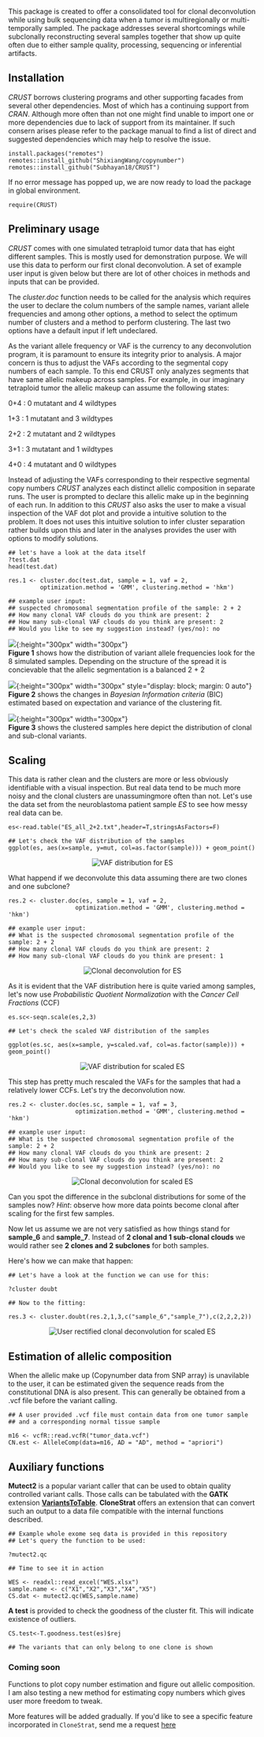 This package is created to offer a consolidated tool for clonal deconvolution while using bulk sequencing data when a tumor is multiregionally or 
multi-temporally sampled. The package addresses several shortcomings while subclonally reconstructing several samples together that show up quite often 
due to either sample quality, processing, sequencing or inferential artifacts.

## Installation
*CRUST* borrows clustering programs and other supporting facades from several other dependencies. Most of which has a continuing support from *CRAN*. Although more often than not one might find unable to import one or more dependencies due to lack of support from its maintainer. If such consern arises please refer to the package manual to 
find a list of direct and suggested dependencies which may help to resolve the issue.

```{r}
install.packages("remotes")
remotes::install_github("ShixiangWang/copynumber")
remotes::install_github("Subhayan18/CRUST")
```

If no error message has popped up, we are now ready to load the package in global environment.

```{r}
require(CRUST)
```

## Preliminary usage

*CRUST* comes with one simulated tetraploid tumor data that has eight different samples. This is mostly used for demonstration purpose. 
We will use this data to perform our first clonal deconvolution. A set of example user input is given below but there are lot of other choices 
in methods and inputs that can be provided.

The *cluster.doc* function needs to be called for the analysis which requires the user to declare the colum numbers of the sample names, variant allele frequencies 
and among other options, a method to select the optimum number of clusters and a method to perform clustering. The last two options have a default input if left 
undeclared.

As the variant allele frequency or VAF is the currency to any deconvolution program, it is paramount to ensure its integrity prior to analysis. A major concern 
is thus to adjust the VAFs according to the segmental copy numbers of each sample. To this end CRUST only analyzes segments that have same allelic makeup across 
samples. For example, in our imaginary tetraploid tumor the allelic makeup can assume the following states:

0+4 : 0 mutatant and 4 wildtypes

1+3 : 1 mutatant and 3 wildtypes

2+2 : 2 mutatant and 2 wildtypes

3+1 : 3 mutatant and 1 wildtypes

4+0 : 4 mutatant and 0 wildtypes

Instead of adjusting the VAFs corresponding to their respective segmental copy numbers *CRUST* analyzes each distinct allelic composition in separate runs. The user is prompted to declare this allelic make up in the beginning of each run. In addition to this *CRUST* also asks the user to make a visual inspection of the VAF dot plot and provide 
a intuitive solution to the problem. It does not uses this intuitive solution to infer cluster separation rather builds upon this and later in the analyses provides the user 
with options to modify solutions.

```{r}
## let's have a look at the data itself
?test.dat
head(test.dat)

res.1 <- cluster.doc(test.dat, sample = 1, vaf = 2, 
         optimization.method = 'GMM', clustering.method = 'hkm')

## example user input:
## suspected chromosomal segmentation profile of the sample: 2 + 2
## How many clonal VAF clouds do you think are present: 2
## How many sub-clonal VAF clouds do you think are present: 2
## Would you like to see my suggestion instead? (yes/no): no
```

![](/source/test.dat.1.png){:height="300px" width="300px"}  
**Figure 1** shows how the distribution of variant allele frequencies look for the 8 simulated samples. Depending on the structure of the spread it is concievable that the allelic segmentation is a balanced 2 + 2

![](/source/test.dat.2.png){:height="300px" width="300px" style="display: block; margin: 0 auto"}  
**Figure 2** shows the changes in *Bayesian Information criteria* (BIC) estimated based on expectation and variance of the clustering fit.


![](/source/test.dat.3.png){:height="300px" width="300px"}  
**Figure 3** shows the clustered samples here depict the distribution of clonal and sub-clonal variants.


## Scaling

This data is rather clean and the clusters are more or less obviously identifiable with a visual inspection. But real data tend to be much more noisy and the clonal clusters  are unassumingmore often than not. Let's use the data set from the neuroblastoma patient sample *ES* to see how messy real data can be.

```{r, eval=FALSE, echo=TRUE}
es<-read.table("ES_all_2+2.txt",header=T,stringsAsFactors=F)

## Let's check the VAF distribution of the samples
ggplot(es, aes(x=sample, y=mut, col=as.factor(sample))) + geom_point()
```

<center>

![VAF distribution for ES](https://github.com/Subhayan18/CloneStrat/blob/master/source/test.dat.4.png)

</center>

What happend if we deconvolute this data assuming there are two clones and one subclone?

```{r, eval=FALSE, echo=TRUE}
res.2 <- cluster.doc(es, sample = 1, vaf = 2, 
                   optimization.method = 'GMM', clustering.method = 'hkm')

## example user input:
## What is the suspected chromosomal segmentation profile of the sample: 2 + 2
## How many clonal VAF clouds do you think are present: 2
## How many sub-clonal VAF clouds do you think are present: 1
```

<center>

![Clonal deconvolution for ES](https://github.com/Subhayan18/CloneStrat/blob/master/source/test.dat.5.png)

</center>

As it is evident that the VAF distribution here is quite varied among samples, let's now use *Probabilistic Quotient Normalization* with the *Cancer Cell Fractions* (CCF)

```{r, eval=FALSE, echo=TRUE}
es.sc<-seqn.scale(es,2,3)

## Let's check the scaled VAF distribution of the samples

ggplot(es.sc, aes(x=sample, y=scaled.vaf, col=as.factor(sample))) + geom_point()
```

<center>

![VAF distribution for scaled ES](https://github.com/Subhayan18/CloneStrat/blob/master/source/test.dat.6.png)

</center>

This step has pretty much rescaled the VAFs for the samples that had a relatively lower CCFs. Let's try the deconvolution now.

```{r, eval=FALSE, echo=TRUE}
res.2 <- cluster.doc(es.sc, sample = 1, vaf = 3, 
                   optimization.method = 'GMM', clustering.method = 'hkm')

## example user input:
## What is the suspected chromosomal segmentation profile of the sample: 2 + 2
## How many clonal VAF clouds do you think are present: 2
## How many sub-clonal VAF clouds do you think are present: 2
## Would you like to see my suggestion instead? (yes/no): no
```

<center>

![Clonal deconvolution for scaled ES](https://github.com/Subhayan18/CloneStrat/blob/master/source/test.dat.7.png)

</center>

Can you spot the difference in the subclonal distributions for some of the samples now?
*Hint*: observe how more data points become clonal after scaling for the first few samples.

Now let us assume we are not very satisfied as how things stand for **sample_6** and **sample_7**. Instead of **2 clonal and 1 sub-clonal clouds** we would rather see **2 clones and 2 subclones** for both samples.

Here's how we can make that happen:

```{r, eval=FALSE, echo=TRUE}
## Let's have a look at the function we can use for this:

?cluster doubt

## Now to the fitting:

res.3 <- cluster.doubt(res.2,1,3,c("sample_6","sample_7"),c(2,2,2,2))
```

<center>

![User rectified clonal deconvolution for scaled ES](https://github.com/Subhayan18/CloneStrat/blob/master/source/test.dat.8.png)

</center>

## Estimation of allelic composition

When the allelic make up (Copynumber data from SNP array) is unavilable to the user, it can be estimated given the sequence reads from the constitutional DNA is also present. This can generally be obtained from a .vcf file before the variant calling.

```{r, eval=FALSE, echo=TRUE}
## A user provided .vcf file must contain data from one tumor sample
## and a corresponding normal tissue sample

m16 <- vcfR::read.vcfR("tumor_data.vcf")
CN.est <- AlleleComp(data=m16, AD = "AD", method = "apriori")
```

## Auxiliary functions

**Mutect2** is a popular variant caller that can be used to obtain quality controlled variant calls. Those calls can be tabulated with the **GATK** extension [**VariantsToTable**](https://gatk.broadinstitute.org/hc/en-us/articles/360042476292-VariantsToTable). **CloneStrat** offers an extension that can convert such an output to a data file compatible with the internal functions described.

```{r, eval=TRUE, echo=TRUE}
## Example whole exome seq data is provided in this repository
## Let's query the function to be used:

?mutect2.qc

## Time to see it in action

WES <- readxl::read_excel("WES.xlsx")
sample.name <- c("X1","X2","X3","X4","X5")
CS.dat <- mutect2.qc(WES,sample.name)
```

**A test** is provided to check the goodness of the cluster fit. This will indicate existence of outliers.
```{r, eval=FALSE, echo=TRUE}
CS.test<-T.goodness.test(es)$rej

## The variants that can only belong to one clone is shown
```
### Coming soon

Functions to plot copy number estimation and figure out allelic composition. I am also testing a new method for estimating copy numbers which gives user more freedom to tweak.

More features will be added gradually. If you'd like to see a specific feature incorporated in `CloneStrat`, send me 
a request [here](https://htmlpreview.github.io/?https://github.com/Subhayan18/CloneStrat/blob/master/footer.html)
